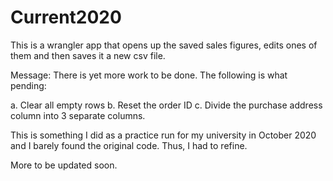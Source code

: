 # Current2020

This is a wrangler app that opens up the saved sales figures, edits ones of them and then saves it a new csv file.

Message: There is yet more work to be done. The following is what pending:

a. Clear all empty rows
b. Reset the order ID
c. Divide the purchase address column into 3 separate columns.


This is something I did as a practice run for my university in October 2020 and I barely found the original code.
Thus, I had to refine.

More to be updated soon.